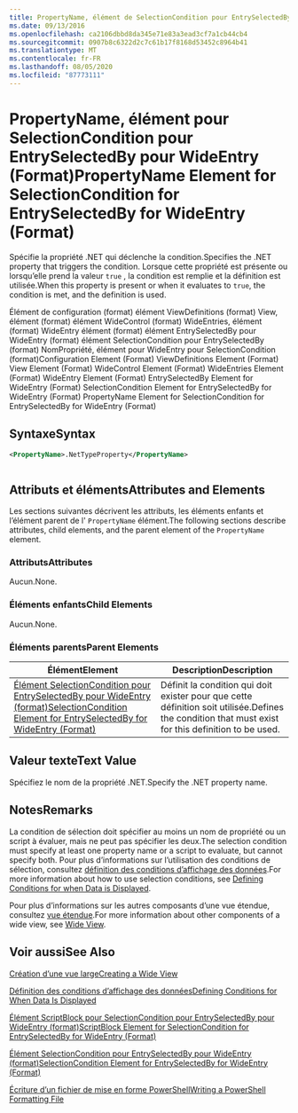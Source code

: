 ```yaml
---
title: PropertyName, élément de SelectionCondition pour EntrySelectedBy pour WideEntry (format) | Microsoft Docs
ms.date: 09/13/2016
ms.openlocfilehash: ca2106dbbd8da345e71e83a3ead3cf7a1cb44cb4
ms.sourcegitcommit: 0907b8c6322d2c7c61b17f8168d53452c8964b41
ms.translationtype: MT
ms.contentlocale: fr-FR
ms.lasthandoff: 08/05/2020
ms.locfileid: "87773111"
---
```

# <a name="propertyname-element-for-selectioncondition-for-entryselectedby-for-wideentry-format"></a><span data-ttu-id="9621f-102">PropertyName, élément pour SelectionCondition pour EntrySelectedBy pour WideEntry (Format)</span><span class="sxs-lookup"><span data-stu-id="9621f-102">PropertyName Element for SelectionCondition for EntrySelectedBy for WideEntry (Format)</span></span>

<span data-ttu-id="9621f-103">Spécifie la propriété .NET qui déclenche la condition.</span><span class="sxs-lookup"><span data-stu-id="9621f-103">Specifies the .NET property that triggers the condition.</span></span> <span data-ttu-id="9621f-104">Lorsque cette propriété est présente ou lorsqu’elle prend la valeur `true` , la condition est remplie et la définition est utilisée.</span><span class="sxs-lookup"><span data-stu-id="9621f-104">When this property is present or when it evaluates to `true`, the condition is met, and the definition is used.</span></span>

<span data-ttu-id="9621f-105">Élément de configuration (format) élément ViewDefinitions (format) View, élément (format) élément WideControl (format) WideEntries, élément (format) WideEntry élément (format) élément EntrySelectedBy pour WideEntry (format) élément SelectionCondition pour EntrySelectedBy (format) NomPropriété, élément pour WideEntry pour SelectionCondition (format)</span><span class="sxs-lookup"><span data-stu-id="9621f-105">Configuration Element (Format) ViewDefinitions Element (Format) View Element (Format) WideControl Element (Format) WideEntries Element (Format) WideEntry Element (Format) EntrySelectedBy Element for WideEntry (Format) SelectionCondition Element for EntrySelectedBy for WideEntry (Format) PropertyName Element for SelectionCondition for EntrySelectedBy for WideEntry (Format)</span></span>

## <a name="syntax"></a><span data-ttu-id="9621f-106">Syntaxe</span><span class="sxs-lookup"><span data-stu-id="9621f-106">Syntax</span></span>

```xml
<PropertyName>.NetTypeProperty</PropertyName>
```

```csharp

```

## <a name="attributes-and-elements"></a><span data-ttu-id="9621f-107">Attributs et éléments</span><span class="sxs-lookup"><span data-stu-id="9621f-107">Attributes and Elements</span></span>

<span data-ttu-id="9621f-108">Les sections suivantes décrivent les attributs, les éléments enfants et l’élément parent de l' `PropertyName` élément.</span><span class="sxs-lookup"><span data-stu-id="9621f-108">The following sections describe attributes, child elements, and the parent element of the `PropertyName` element.</span></span>

### <a name="attributes"></a><span data-ttu-id="9621f-109">Attributs</span><span class="sxs-lookup"><span data-stu-id="9621f-109">Attributes</span></span>

<span data-ttu-id="9621f-110">Aucun.</span><span class="sxs-lookup"><span data-stu-id="9621f-110">None.</span></span>

### <a name="child-elements"></a><span data-ttu-id="9621f-111">Éléments enfants</span><span class="sxs-lookup"><span data-stu-id="9621f-111">Child Elements</span></span>

<span data-ttu-id="9621f-112">Aucun.</span><span class="sxs-lookup"><span data-stu-id="9621f-112">None.</span></span>

### <a name="parent-elements"></a><span data-ttu-id="9621f-113">Éléments parents</span><span class="sxs-lookup"><span data-stu-id="9621f-113">Parent Elements</span></span>

|<span data-ttu-id="9621f-114">Élément</span><span class="sxs-lookup"><span data-stu-id="9621f-114">Element</span></span>|<span data-ttu-id="9621f-115">Description</span><span class="sxs-lookup"><span data-stu-id="9621f-115">Description</span></span>|
|-------------|-----------------|
|[<span data-ttu-id="9621f-116">Élément SelectionCondition pour EntrySelectedBy pour WideEntry (format)</span><span class="sxs-lookup"><span data-stu-id="9621f-116">SelectionCondition Element for EntrySelectedBy for WideEntry (Format)</span></span>](./selectioncondition-element-for-entryselectedby-for-widecontrol-format.md)|<span data-ttu-id="9621f-117">Définit la condition qui doit exister pour que cette définition soit utilisée.</span><span class="sxs-lookup"><span data-stu-id="9621f-117">Defines the condition that must exist for this definition to be used.</span></span>|

## <a name="text-value"></a><span data-ttu-id="9621f-118">Valeur texte</span><span class="sxs-lookup"><span data-stu-id="9621f-118">Text Value</span></span>

<span data-ttu-id="9621f-119">Spécifiez le nom de la propriété .NET.</span><span class="sxs-lookup"><span data-stu-id="9621f-119">Specify the .NET property name.</span></span>

## <a name="remarks"></a><span data-ttu-id="9621f-120">Notes</span><span class="sxs-lookup"><span data-stu-id="9621f-120">Remarks</span></span>

<span data-ttu-id="9621f-121">La condition de sélection doit spécifier au moins un nom de propriété ou un script à évaluer, mais ne peut pas spécifier les deux.</span><span class="sxs-lookup"><span data-stu-id="9621f-121">The selection condition must specify at least one property name or a script to evaluate, but cannot specify both.</span></span> <span data-ttu-id="9621f-122">Pour plus d’informations sur l’utilisation des conditions de sélection, consultez [définition des conditions d’affichage des données](./defining-conditions-for-displaying-data.md).</span><span class="sxs-lookup"><span data-stu-id="9621f-122">For more information about how to use selection conditions, see [Defining Conditions for when Data is Displayed](./defining-conditions-for-displaying-data.md).</span></span>

<span data-ttu-id="9621f-123">Pour plus d’informations sur les autres composants d’une vue étendue, consultez [vue étendue](./creating-a-wide-view.md).</span><span class="sxs-lookup"><span data-stu-id="9621f-123">For more information about other components of a wide view, see [Wide View](./creating-a-wide-view.md).</span></span>

## <a name="see-also"></a><span data-ttu-id="9621f-124">Voir aussi</span><span class="sxs-lookup"><span data-stu-id="9621f-124">See Also</span></span>

[<span data-ttu-id="9621f-125">Création d’une vue large</span><span class="sxs-lookup"><span data-stu-id="9621f-125">Creating a Wide View</span></span>](./creating-a-wide-view.md)

[<span data-ttu-id="9621f-126">Définition des conditions d’affichage des données</span><span class="sxs-lookup"><span data-stu-id="9621f-126">Defining Conditions for When Data Is Displayed</span></span>](./defining-conditions-for-displaying-data.md)

[<span data-ttu-id="9621f-127">Élément ScriptBlock pour SelectionCondition pour EntrySelectedBy pour WideEntry (format)</span><span class="sxs-lookup"><span data-stu-id="9621f-127">ScriptBlock Element for SelectionCondition for EntrySelectedBy for WideEntry (Format)</span></span>](./scriptblock-element-for-selectioncondition-for-entryselectedby-for-widecontrol-format.md)

[<span data-ttu-id="9621f-128">Élément SelectionCondition pour EntrySelectedBy pour WideEntry (format)</span><span class="sxs-lookup"><span data-stu-id="9621f-128">SelectionCondition Element for EntrySelectedBy for WideEntry (Format)</span></span>](./selectioncondition-element-for-entryselectedby-for-widecontrol-format.md)

[<span data-ttu-id="9621f-129">Écriture d’un fichier de mise en forme PowerShell</span><span class="sxs-lookup"><span data-stu-id="9621f-129">Writing a PowerShell Formatting File</span></span>](./writing-a-powershell-formatting-file.md)
